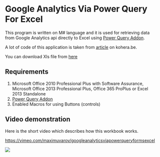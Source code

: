 # Google Analytics Via Power Query For Excel

This program is written on M# language and it is used for retrieving data from Google Analytics api directly to Excel using [Power Query Addon](https://www.microsoft.com/en-us/download/details.aspx?id=39379). 

A lot of code of this application is taken from [article](http://kohera.be/blog/detail/how-to-get-google-analytics-data-in-power-query) on kohera.be. 

You can download Xls file from [here](https://github.com/40-02/GoogleAnalyticsViaPowerQueryForExcel/releases/tag/1.00)

## Requirements ##

1. Microsoft Office 2010 Professional Plus with Software Assurance, Microsoft Office 2013 Professional Plus, Office 365 ProPlus or Excel 2013 Standalone
2. [Power Query Addon](https://www.microsoft.com/en-us/download/details.aspx?id=39379)
3. Enabled Macros for using Buttons (controls)

## Video demonstration  ##

Here is the short video which describes how this workbook works. 

https://vimeo.com/maximuvarov/googleanalyticsviapowerqueryformsexcel

![](https://www.evernote.com/l/AAnq3Tra0TNMGrEb8ouN4BqL-ACyIbHeeJgB/image.png)
